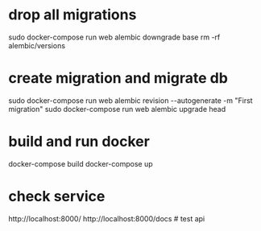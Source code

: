 # drop all migrations
sudo docker-compose run web alembic downgrade base
rm -rf alembic/versions

# create migration and migrate db
sudo docker-compose run web alembic revision --autogenerate -m "First migration"
sudo docker-compose run web alembic upgrade head

# build and run docker
docker-compose build
docker-compose up

# check service
http://localhost:8000/
http://localhost:8000/docs # test api
